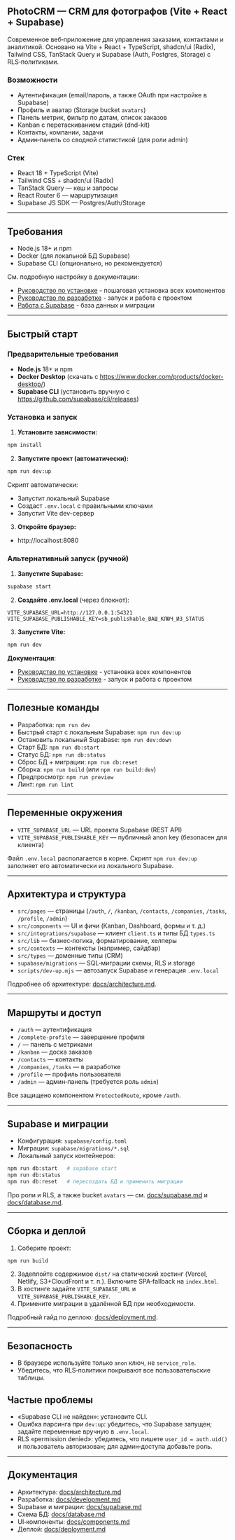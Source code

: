 ## PhotoCRM — CRM для фотографов (Vite + React + Supabase)

Современное веб‑приложение для управления заказами, контактами и аналитикой. Основано на Vite + React + TypeScript, shadcn/ui (Radix), Tailwind CSS, TanStack Query и Supabase (Auth, Postgres, Storage) с RLS‑политиками.
 
### Возможности
- Аутентификация (email/пароль, а также OAuth при настройке в Supabase)
- Профиль и аватар (Storage bucket `avatars`)
- Панель метрик, фильтр по датам, список заказов
- Kanban с перетаскиванием стадий (dnd-kit)
- Контакты, компании, задачи
- Админ‑панель со сводной статистикой (для роли admin)

### Стек
- React 18 + TypeScript (Vite)
- Tailwind CSS + shadcn/ui (Radix)
- TanStack Query — кеш и запросы
- React Router 6 — маршрутизация
- Supabase JS SDK — Postgres/Auth/Storage

---

## Требования
- Node.js 18+ и npm
- Docker (для локальной БД Supabase)
- Supabase CLI (опционально, но рекомендуется)

См. подробную настройку в документации: 
- [Руководство по установке](docs/installation.md) - пошаговая установка всех компонентов
- [Руководство по разработке](docs/development.md) - запуск и работа с проектом
- [Работа с Supabase](docs/supabase.md) - база данных и миграции

---

## Быстрый старт

### Предварительные требования
- **Node.js** 18+ и npm
- **Docker Desktop** (скачать с https://www.docker.com/products/docker-desktop/)
- **Supabase CLI** (установить вручную с https://github.com/supabase/cli/releases)

### Установка и запуск

1. **Установите зависимости:**
```bash
npm install
```

2. **Запустите проект (автоматически):**
```bash
npm run dev:up
```

Скрипт автоматически:
- Запустит локальный Supabase
- Создаст `.env.local` с правильными ключами
- Запустит Vite dev-сервер

3. **Откройте браузер:**
- http://localhost:8080

### Альтернативный запуск (ручной)

1. **Запустите Supabase:**
```bash
supabase start
```

2. **Создайте .env.local** (через блокнот):
```
VITE_SUPABASE_URL=http://127.0.0.1:54321
VITE_SUPABASE_PUBLISHABLE_KEY=sb_publishable_ВАШ_КЛЮЧ_ИЗ_STATUS
```

3. **Запустите Vite:**
```bash
npm run dev
```

**Документация**:
- [Руководство по установке](docs/installation.md) - установка всех компонентов
- [Руководство по разработке](docs/development.md) - запуск и работа с проектом

---

## Полезные команды
- Разработка: `npm run dev`
- Быстрый старт с локальным Supabase: `npm run dev:up`
- Остановить локальный Supabase: `npm run dev:down`
- Старт БД: `npm run db:start`
- Статус БД: `npm run db:status`
- Сброс БД + миграции: `npm run db:reset`
- Сборка: `npm run build` (или `npm run build:dev`)
- Предпросмотр: `npm run preview`
- Линт: `npm run lint`

---

## Переменные окружения
- `VITE_SUPABASE_URL` — URL проекта Supabase (REST API)
- `VITE_SUPABASE_PUBLISHABLE_KEY` — публичный anon key (безопасен для клиента)

Файл `.env.local` располагается в корне. Скрипт `npm run dev:up` заполняет его автоматически из локального Supabase.

---

## Архитектура и структура
- `src/pages` — страницы (`/auth`, `/`, `/kanban`, `/contacts`, `/companies`, `/tasks`, `/profile`, `/admin`)
- `src/components` — UI и фичи (Kanban, Dashboard, формы и т. д.)
- `src/integrations/supabase` — клиент `client.ts` и типы БД `types.ts`
- `src/lib` — бизнес‑логика, форматирование, хелперы
- `src/contexts` — контексты (например, сайдбар)
- `src/types` — доменные типы (CRM)
- `supabase/migrations` — SQL‑миграции схемы, RLS и storage
- `scripts/dev-up.mjs` — автозапуск Supabase и генерация `.env.local`

Подробнее об архитектуре: [docs/architecture.md](docs/architecture.md).

---

## Маршруты и доступ
- `/auth` — аутентификация
- `/complete-profile` — завершение профиля
- `/` — панель с метриками
- `/kanban` — доска заказов
- `/contacts` — контакты
- `/companies`, `/tasks` — в разработке
- `/profile` — профиль пользователя
- `/admin` — админ‑панель (требуется роль `admin`)

Все защищено компонентом `ProtectedRoute`, кроме `/auth`.

---

## Supabase и миграции
- Конфигурация: `supabase/config.toml`
- Миграции: `supabase/migrations/*.sql`
- Локальный запуск контейнеров:
```bash
npm run db:start   # supabase start
npm run db:status
npm run db:reset   # пересоздать БД и применить миграции
```

Про роли и RLS, а также bucket `avatars` — см. [docs/supabase.md](docs/supabase.md) и [docs/database.md](docs/database.md).

---

## Сборка и деплой
1) Соберите проект:
```bash
npm run build
```
2) Задеплойте содержимое `dist/` на статический хостинг (Vercel, Netlify, S3+CloudFront и т. п.). Включите SPA‑fallback на `index.html`.
3) В хостинге задайте `VITE_SUPABASE_URL` и `VITE_SUPABASE_PUBLISHABLE_KEY`.
4) Примените миграции в удалённой БД при необходимости.

Подробный гайд по деплою: [docs/deployment.md](docs/deployment.md).

---

## Безопасность
- В браузере используйте только `anon` ключ, не `service_role`.
- Убедитесь, что RLS‑политики покрывают все пользовательские таблицы.

## Частые проблемы
- «Supabase CLI не найден»: установите CLI.
- Ошибка парсинга при `dev:up`: убедитесь, что Supabase запущен; задайте переменные вручную в `.env.local`.
- RLS «permission denied»: убедитесь, что пишете `user_id = auth.uid()` и пользователь авторизован; для админ‑доступа добавьте роль.

---

## Документация
- Архитектура: [docs/architecture.md](docs/architecture.md)
- Разработка: [docs/development.md](docs/development.md)
- Supabase и миграции: [docs/supabase.md](docs/supabase.md)
- Схема БД: [docs/database.md](docs/database.md)
- UI‑компоненты: [docs/components.md](docs/components.md)
- Деплой: [docs/deployment.md](docs/deployment.md)
